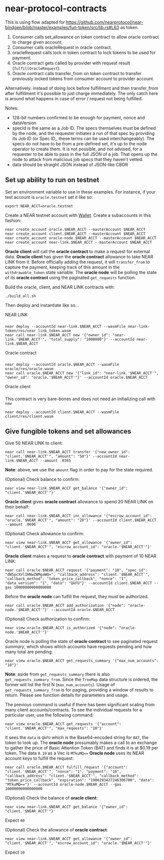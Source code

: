 # near-protocol-contracts

This is using flow adapted for https://github.com/nearprotocol/near-bindgen/blob/master/examples/fun-token/src/lib.rs#L63 as token.

1) Consumer calls set_allowance on token contract to allow oracle contract to charge given account.
2) Consumer calls oracleRequest in oracle contract.
3) oracleRequest calls lock in token contract to lock tokens to be used for payment.
4) Oracle contract gets called by provider with request result (`fulfillOracleRequest`).
5) Oracle contract calls transfer_from on token contract to transfer previously locked tokens from consumer account to provider account.

Alternatively:
instead of doing lock before fulfillment and then transfer_from after fulfillment it's possible to just charge immediately. The only catch here is around what happens in case of error / request not being fulfilled.

Notes:
- 128-bit numbers confirmed to be enough for payment, nonce and dataVersion
- specId  is the same as a Job ID. The specs themselves must be defined by the node, and the requester initiates a run of that spec by providing its Job ID (or Spec ID,, these terms can be used interchangeably). The specs do not have to be from a pre-defined set, it's up to the node operator to create them. It is not possible, and not advised, for a requester to be able to pass in the full JSON of a job. That opens up the node to attack from malicious job specs that they haven't vetted.
- data should be straight JSON instead of JSON-like CBOR

## Set up ability to run on testnet
Set an environment variable to use in these examples. For instance, if your test account is `oracle.testnet` set it like so:

    export NEAR_ACCT=oracle.testnet

Create a NEAR testnet account with [Wallet](https://wallet.testnet.near.org).
Create a subaccounts in this fashion:

    near create_account oracle.$NEAR_ACCT --masterAccount $NEAR_ACCT
    near create_account client.$NEAR_ACCT --masterAccount $NEAR_ACCT
    near create_account oracle-node.$NEAR_ACCT --masterAccount $NEAR_ACCT
    near create_account near-link.$NEAR_ACCT --masterAccount $NEAR_ACCT

**Oracle client** will call the **oracle contract** to make a request for external data.
**Oracle client** has given the **oracle contract** allowance to take NEAR LINK from it. Before officially adding the request, it will `transfer_from` to capture the payment, keeping track of this amount in the `withdrawable_token` state variable.
The **oracle node** will be polling the state of its **oracle contract** using the paginated `get_requests` function.

Build the oracle, client, and NEAR LINK contracts with:

    ./build_all.sh
    
Then deploy and instantiate like so…

NEAR LINK
###

    near deploy --accountId near-link.$NEAR_ACCT --wasmFile near-link-token/res/near_link_token.wasm
    near call near-link.$NEAR_ACCT new '{"owner_id": "near-link.'$NEAR_ACCT'", "total_supply": "1000000"}' --accountId near-link.$NEAR_ACCT
    
Oracle contract
###

    near deploy --accountId oracle.$NEAR_ACCT --wasmFile oracle/res/oracle.wasm
    near call oracle.$NEAR_ACCT new '{"link_id": "near-link.'$NEAR_ACCT'", "owner_id": "oracle.'$NEAR_ACCT'"}' --accountId oracle.$NEAR_ACCT
    
Oracle client
###

This contract is very bare-bones and does not need an initializing call with `new`

    near deploy --accountId client.$NEAR_ACCT --wasmFile client/res/client.wasm
    
## Give fungible tokens and set allowances

Give 50 NEAR LINK to client:

    near call near-link.$NEAR_ACCT transfer '{"new_owner_id": "client.'$NEAR_ACCT'", "amount": "50"}' --accountId near-link.$NEAR_ACCT --amount .0365
    
**Note**: above, we use the `amount` flag in order to pay for the state required.
    
(Optional) Check balance to confirm:

    near view near-link.$NEAR_ACCT get_balance '{"owner_id": "client.'$NEAR_ACCT'"}'
    
**Oracle client** gives **oracle contract** allowance to spend 20 NEAR LINK on their behalf:

    near call near-link.$NEAR_ACCT inc_allowance '{"escrow_account_id": "oracle.'$NEAR_ACCT'", "amount": "20"}' --accountId client.$NEAR_ACCT --amount .0696
    
(Optional) Check allowance to confirm:

    near view near-link.$NEAR_ACCT get_allowance '{"owner_id": "client.'$NEAR_ACCT'", "escrow_account_id": "oracle.'$NEAR_ACCT'"}'
    
**Oracle client** makes a request to **oracle contract** with payment of 10 NEAR LINK:

    near call oracle.$NEAR_ACCT request '{"payment": "10", "spec_id": "dW5pcXVlIHNwZWMgaWQ=", "callback_address": "client.'$NEAR_ACCT'", "callback_method": "token_price_callback", "nonce": "1", "data_version": "1", "data": "QkFU"}' --accountId client.$NEAR_ACCT --gas 10000000000000000
    
Before the **oracle node** can fulfill the request, they must be authorized.

    near call oracle.$NEAR_ACCT add_authorization '{"node": "oracle-node.'$NEAR_ACCT'"}' --accountId oracle.$NEAR_ACCT
    
(Optional) Check authorization to confirm:

    near view oracle.$NEAR_ACCT is_authorized '{"node": "oracle-node.'$NEAR_ACCT'"}'   
         
Oracle node is polling the state of **oracle contract** to see paginated request *summary*, which shows which accounts have requests pending and how many total are pending:

    near view oracle.$NEAR_ACCT get_requests_summary '{"max_num_accounts": "10"}'
    
**Note**: aside from `get_requests_summary` there is also `get_requests_summary_from`. Since the `TreeMap` data structure is ordered, the former will list the first N (`max_num_accounts`). Usage of `get_requests_summary_from` is for paging, providing a window of results to return. Please see function details for parameters and usage.

The previous command is useful if there has been significant scaling from many client accounts/contracts. To see the individual requests for a particular user, use the following command:

    near view oracle.$NEAR_ACCT get_requests '{"account": "client.'$NEAR_ACCT'", "max_requests": "10"}'
    
It sees the `data` is `QkFU` which is the Base64-encoded string for `BAT`, the token to look up. The **oracle node** presumably makes a call to an exchange to gather the price of Basic Attention Token (BAT) and finds it is at $0.19 per token.
The data `0.19` as a Vec<u8> is `MTkuMQ==`
**Oracle node** uses its NEAR account keys to fulfill the request:

    near call oracle.$NEAR_ACCT fulfill_request '{"account": "client.'$NEAR_ACCT'", "nonce": "1", "payment": "10", "callback_address": "client.'$NEAR_ACCT'", "callback_method": "token_price_callback", "expiration": "1906293427246306700", "data": "MTkuMQ=="}' --accountId oracle-node.$NEAR_ACCT --gas 10000000000000000
    
(Optional) Check the balance of **oracle client**:

    near view near-link.$NEAR_ACCT get_balance '{"owner_id": "client.'$NEAR_ACCT'"}'
    
Expect `40`
    
(Optional) Check the allowance of **oracle contract**:

    near view near-link.$NEAR_ACCT get_allowance '{"owner_id": "client.'$NEAR_ACCT'", "escrow_account_id": "oracle.'$NEAR_ACCT'"}'
    
Expect `10`
